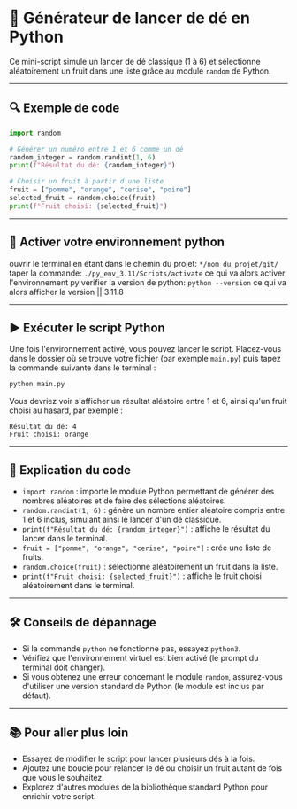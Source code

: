 # 🎲 Générateur de lancer de dé en Python

Ce mini-script simule un lancer de dé classique (1 à 6) et sélectionne aléatoirement un fruit dans une liste grâce au module `random` de Python.

---

## 🔍 Exemple de code

```python
import random

# Générer un numéro entre 1 et 6 comme un dé
random_integer = random.randint(1, 6)
print(f"Résultat du dé: {random_integer}")

# Choisir un fruit à partir d'une liste
fruit = ["pomme", "orange", "cerise", "poire"]
selected_fruit = random.choice(fruit)
print(f"Fruit choisi: {selected_fruit}")
```

---

## 🐍 Activer votre environnement python

ouvrir le terminal en étant dans le chemin du projet: `*/nom_du_projet/git/` <br>
taper la commande: `./py_env_3.11/Scripts/activate` ce qui va alors activer l'environnement py
verifier la version de python: `python --version` ce qui va alors afficher la version || 3.11.8

---

## ▶️ Exécuter le script Python

Une fois l'environnement activé, vous pouvez lancer le script. Placez-vous dans le dossier où se trouve votre fichier (par exemple `main.py`) puis tapez la commande suivante dans le terminal :

```bash
python main.py
```

Vous devriez voir s'afficher un résultat aléatoire entre 1 et 6, ainsi qu'un fruit choisi au hasard, par exemple :

```
Résultat du dé: 4
Fruit choisi: orange
```

---

## 📝 Explication du code

- `import random` : importe le module Python permettant de générer des nombres aléatoires et de faire des sélections aléatoires.
- `random.randint(1, 6)` : génère un nombre entier aléatoire compris entre 1 et 6 inclus, simulant ainsi le lancer d'un dé classique.
- `print(f"Résultat du dé: {random_integer}")` : affiche le résultat du lancer dans le terminal.
- `fruit = ["pomme", "orange", "cerise", "poire"]` : crée une liste de fruits.
- `random.choice(fruit)` : sélectionne aléatoirement un fruit dans la liste.
- `print(f"Fruit choisi: {selected_fruit}")` : affiche le fruit choisi aléatoirement dans le terminal.

---

## 🛠️ Conseils de dépannage

- Si la commande `python` ne fonctionne pas, essayez `python3`.
- Vérifiez que l'environnement virtuel est bien activé (le prompt du terminal doit changer).
- Si vous obtenez une erreur concernant le module `random`, assurez-vous d'utiliser une version standard de Python (le module est inclus par défaut).

---

## 📚 Pour aller plus loin

- Essayez de modifier le script pour lancer plusieurs dés à la fois.
- Ajoutez une boucle pour relancer le dé ou choisir un fruit autant de fois que vous le souhaitez.
- Explorez d'autres modules de la bibliothèque standard Python pour enrichir votre script.
